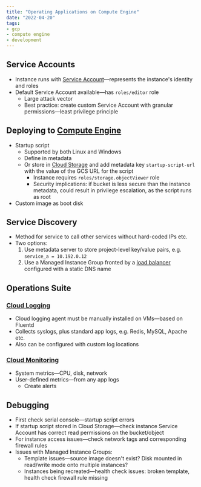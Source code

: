 ```yaml
---
title: "Operating Applications on Compute Engine"
date: "2022-04-20"
tags:
- gcp
- compute engine
- development
---
```


## Service Accounts

- Instance runs with [Service Account](notes/GCP%20Cloud%20IAM.md)—represents the instance's identity and roles
- Default Service Account available—has `roles/editor` role
	- Large attack vector
	- Best practice: create custom Service Account with granular permissions—least privilege principle

## Deploying to [Compute Engine](notes/GCP%20Compute%20Engine.md)

- Startup script
	- Supported by both Linux and Windows
	- Define in metadata
	- Or store in [Cloud Storage](notes/GCP%20Cloud%20Storage.md) and add metadata key `startup-script-url` with the value of the GCS URL for the script
		- Instance requires `roles/storage.objectViewer` role
		- Security implications: if bucket is less secure than the instance metadata, could result in privilege escalation, as the script runs as root
- Custom image as boot disk

## Service Discovery

- Method for service to call other services without hard-coded IPs etc.
- Two options:
	1. Use metadata server to store project-level key/value pairs, e.g. `service_a = 10.192.0.12`
	2. Use a Managed Instance Group fronted by a [load balancer](notes/GCP%20Load%20Balancing.md) configured with a static DNS name

## Operations Suite

### [Cloud Logging](notes/GCP%20Cloud%20Logging.md)

- Cloud logging agent must be manually installed on VMs—based on Fluentd
- Collects syslogs, plus standard app logs, e.g. Redis, MySQL, Apache etc.
- Also can be configured with custom log locations

### [Cloud Monitoring](notes/GCP%20Cloud%20Monitoring.md)

- System metrics—CPU, disk, network
- User-defined metrics—from any app logs
	- Create alerts

## Debugging

- First check serial console—startup script errors
- If startup script stored in Cloud Storage—check instance Service Account has correct read permissions on the bucket/object
- For instance access issues—check network tags and corresponding firewall rules
- Issues with Managed Instance Groups:
	- Template issues—source image doesn't exist? Disk mounted in read/write mode onto multiple instances?
	- Instances being recreated—health check issues: broken template, health check firewall rule missing
